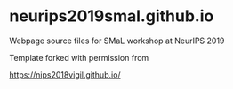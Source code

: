 # neurips2019smal.github.io

Webpage source files for SMaL workshop at NeurIPS 2019

Template forked with permission from

https://nips2018vigil.github.io/
